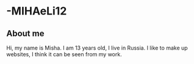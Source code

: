 # -MIHAeLi12
## About me
Hi, my name is Misha. I am 13 years old, I live in Russia.
I like to make up websites, I think it can be seen from my work.
